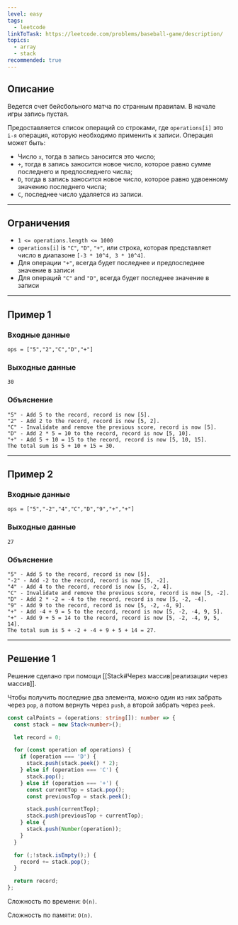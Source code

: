 ```yaml
---
level: easy
tags:
  - leetcode
linkToTask: https://leetcode.com/problems/baseball-game/description/
topics:
  - array
  - stack
recommended: true
---
```

## Описание

Ведется счет бейсбольного матча по странным правилам. В начале игры запись пустая.

Предоставляется список операций со строками, где `operations[i]` это `i-я` операция, которую необходимо применить к записи. Операция может быть:

- Число `x`, тогда в запись заносится это число;
- `+`, тогда в запись заносится новое число, которое равно сумме последнего и предпоследнего числа;
- `D`, тогда в запись заносится новое число, которое равно удвоенному значению последнего числа;
- `C`, последнее число удаляется из записи.

---
## Ограничения

- `1 <= operations.length <= 1000`
- `operations[i]` is `"C"`, `"D"`, `"+"`, или строка, которая представляет число в диапазоне `[-3 * 10^4, 3 * 10^4]`.
- Для операции `"+"`, всегда будет последнее и предпоследнее значение в записи
- Для операций `"C"` and `"D"`, всегда будет последнее значение в записи

---
## Пример 1

### Входные данные

```
ops = ["5","2","C","D","+"]
```
### Выходные данные

```
30
```
### Объяснение

```
"5" - Add 5 to the record, record is now [5].
"2" - Add 2 to the record, record is now [5, 2].
"C" - Invalidate and remove the previous score, record is now [5].
"D" - Add 2 * 5 = 10 to the record, record is now [5, 10].
"+" - Add 5 + 10 = 15 to the record, record is now [5, 10, 15].
The total sum is 5 + 10 + 15 = 30.
```

---
## Пример 2

### Входные данные

```
ops = ["5","-2","4","C","D","9","+","+"]
```
### Выходные данные

```
27
```
### Объяснение

```
"5" - Add 5 to the record, record is now [5].
"-2" - Add -2 to the record, record is now [5, -2].
"4" - Add 4 to the record, record is now [5, -2, 4].
"C" - Invalidate and remove the previous score, record is now [5, -2].
"D" - Add 2 * -2 = -4 to the record, record is now [5, -2, -4].
"9" - Add 9 to the record, record is now [5, -2, -4, 9].
"+" - Add -4 + 9 = 5 to the record, record is now [5, -2, -4, 9, 5].
"+" - Add 9 + 5 = 14 to the record, record is now [5, -2, -4, 9, 5, 14].
The total sum is 5 + -2 + -4 + 9 + 5 + 14 = 27.
```

---
## Решение 1

Решение сделано при помощи [[Stack#Через массив|реализации через массив]].

Чтобы получить последние два элемента, можно один из них забрать через `pop`, а потом вернуть через `push`, а второй забрать через `peek`.

```typescript
const calPoints = (operations: string[]): number => {
  const stack = new Stack<number>();

  let record = 0;

  for (const operation of operations) {
    if (operation === 'D') {
      stack.push(stack.peek() * 2);
    } else if (operation === 'C') {
      stack.pop();
    } else if (operation === '+') {
      const currentTop = stack.pop();
      const previousTop = stack.peek();

      stack.push(currentTop);
      stack.push(previousTop + currentTop);
    } else {
      stack.push(Number(operation));
    }
  }

  for (;!stack.isEmpty();) {
    record += stack.pop();
  }

  return record;
};
```

Сложность по времени: `O(n)`.

Сложность по памяти: `O(n)`.